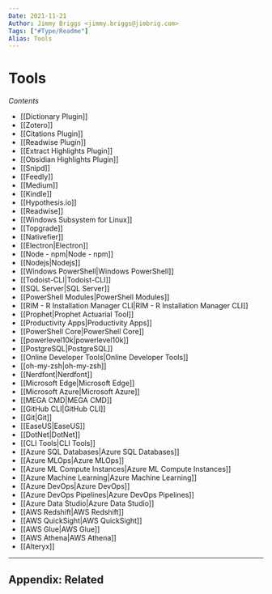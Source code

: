 ```yaml
---
Date: 2021-11-21
Author: Jimmy Briggs <jimmy.briggs@jimbrig.com>
Tags: ["#Type/Readme"]
Alias: Tools
---
```


# Tools

*Contents*

-   [[Dictionary Plugin]]
-   [[Zotero]]
-   [[Citations Plugin]]
-   [[Readwise Plugin]]
-   [[Extract Highlights Plugin]]
-   [[Obsidian Highlights Plugin]]
-   [[Snipd]]
-   [[Feedly]]
-   [[Medium]]
-   [[Kindle]]
-   [[Hypothesis.io]]
-   [[Readwise]]
-   [[Windows Subsystem for Linux]]
-   [[Topgrade]]
-   [[Nativefier]]
-   [[Electron|Electron]]
-   [[Node - npm|Node - npm]]
-   [[Nodejs|Nodejs]]
-   [[Windows PowerShell|Windows PowerShell]]
-   [[Todoist-CLI|Todoist-CLI]]
-   [[SQL Server|SQL Server]]
-   [[PowerShell Modules|PowerShell Modules]]
-   [[RIM - R Installation Manager CLI|RIM - R Installation Manager CLI]]
-   [[Prophet|Prophet Actuarial Tool]]
-   [[Productivity Apps|Productivity Apps]]
-   [[PowerShell Core|PowerShell Core]]
-   [[powerlevel10k|powerlevel10k]]
-   [[PostgreSQL|PostgreSQL]]
-   [[Online Developer Tools|Online Developer Tools]]
-   [[oh-my-zsh|oh-my-zsh]]
-   [[Nerdfont|Nerdfont]]
-   [[Microsoft Edge|Microsoft Edge]]
-   [[Microsoft Azure|Microsoft Azure]]
-   [[MEGA CMD|MEGA CMD]]
-   [[GitHub CLI|GitHub CLI]]
-   [[Git|Git]]
-   [[EaseUS|EaseUS]]
-   [[DotNet|DotNet]]
-   [[CLI Tools|CLI Tools]]
-   [[Azure SQL Databases|Azure SQL Databases]]
-   [[Azure MLOps|Azure MLOps]]
-   [[Azure ML Compute Instances|Azure ML Compute Instances]]
-   [[Azure Machine Learning|Azure Machine Learning]]
-   [[Azure DevOps|Azure DevOps]]
-   [[Azure DevOps Pipelines|Azure DevOps Pipelines]]
-   [[Azure Data Studio|Azure Data Studio]]
-   [[AWS Redshift|AWS Redshift]]
-   [[AWS QuickSight|AWS QuickSight]]
-   [[AWS Glue|AWS Glue]]
-   [[AWS Athena|AWS Athena]]
-   [[Alteryx]]


***

## Appendix: Related

